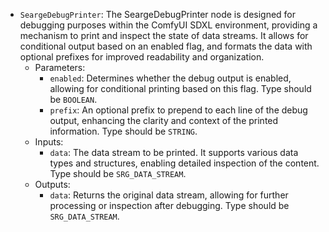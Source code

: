 - `SeargeDebugPrinter`: The SeargeDebugPrinter node is designed for debugging purposes within the ComfyUI SDXL environment, providing a mechanism to print and inspect the state of data streams. It allows for conditional output based on an enabled flag, and formats the data with optional prefixes for improved readability and organization.
    - Parameters:
        - `enabled`: Determines whether the debug output is enabled, allowing for conditional printing based on this flag. Type should be `BOOLEAN`.
        - `prefix`: An optional prefix to prepend to each line of the debug output, enhancing the clarity and context of the printed information. Type should be `STRING`.
    - Inputs:
        - `data`: The data stream to be printed. It supports various data types and structures, enabling detailed inspection of the content. Type should be `SRG_DATA_STREAM`.
    - Outputs:
        - `data`: Returns the original data stream, allowing for further processing or inspection after debugging. Type should be `SRG_DATA_STREAM`.
